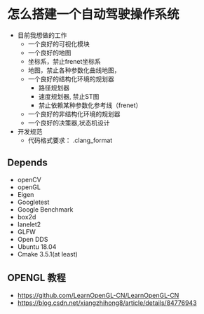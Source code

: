 # 怎么搭建一个自动驾驶操作系统

- 目前我想做的工作
  - 一个良好的可视化模块
  - 一个良好的地图
  - 坐标系，禁止frenet坐标系
  - 地图，禁止各种参数化曲线地图，
  - 一个良好的结构化环境的规划器
    - 路径规划器
    - 速度规划器, 禁止ST图
    - 禁止依赖某种参数化参考线（frenet）
  - 一个良好的非结构化环境的规划器
  - 一个良好的决策器,状态机设计
- 开发规范
  - 代码格式要求： .clang_format

## Depends

- openCV
- openGL
- Eigen
- Googletest
- Google Benchmark
- box2d
- lanelet2
- GLFW
- Open DDS
- Ubuntu 18.04
- Cmake 3.5.1(at least)

## OPENGL 教程

- https://github.com/LearnOpenGL-CN/LearnOpenGL-CN
- https://blog.csdn.net/xiangzhihong8/article/details/84776943

